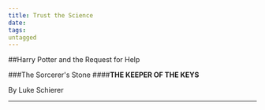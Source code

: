 ```yaml
---
title: Trust the Science
date: 
tags:
untagged
---
```

##Harry Potter and the Request for Help 

###The Sorcerer's Stone
####**THE KEEPER OF THE KEYS**

By Luke Schierer

- - -

 
